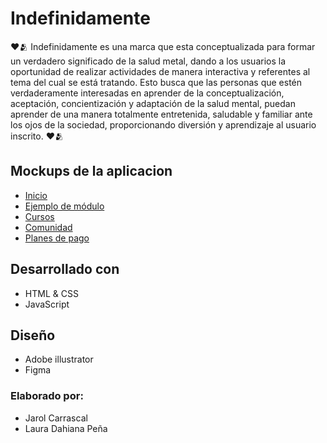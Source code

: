 # Indefinidamente 
❤️🫂 Indefinidamente es una marca que esta conceptualizada para formar un verdadero significado de la salud metal, dando a los usuarios la oportunidad de realizar actividades de manera interactiva y referentes al tema del cual se está tratando.
Esto busca que las personas que estén verdaderamente interesadas en aprender de la conceptualización, aceptación, concientización y adaptación de la salud mental, puedan aprender de una manera totalmente entretenida, saludable y familiar ante los ojos de la sociedad, proporcionando diversión y aprendizaje al usuario inscrito. ❤️🫂


## Mockups de la aplicacion 
  
- <a href="./Imagenes/Inicio.png" target="_blank">Inicio</a>
- <a href="./Imagenes/Modulo.png" target="_blank">Ejemplo de módulo</a>
- <a href="./Imagenes/Cursos.png" target="_blank">Cursos</a>
- <a href="./Imagenes/Comunidad.png" target="_blank">Comunidad</a>
- <a href="./Imagenes/Planes.png" target="_blank">Planes de pago</a>


## Desarrollado con
- HTML & CSS
- JavaScript

## Diseño 
- Adobe illustrator 
- Figma

### Elaborado por:
- Jarol Carrascal
- Laura Dahiana Peña